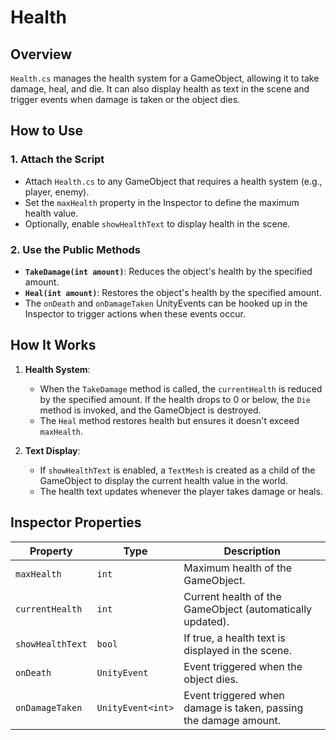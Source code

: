 ﻿# Health

## Overview
`Health.cs` manages the health system for a GameObject, allowing it to take damage, heal, and die. It can also display health as text in the scene and trigger events when damage is taken or the object dies.

## **How to Use**
### **1. Attach the Script**
- Attach `Health.cs` to any GameObject that requires a health system (e.g., player, enemy).
- Set the `maxHealth` property in the Inspector to define the maximum health value.
- Optionally, enable `showHealthText` to display health in the scene.

### **2. Use the Public Methods**
- **`TakeDamage(int amount)`**: Reduces the object's health by the specified amount.
- **`Heal(int amount)`**: Restores the object's health by the specified amount.
- The `onDeath` and `onDamageTaken` UnityEvents can be hooked up in the Inspector to trigger actions when these events occur.

## **How It Works**
1. **Health System**:
   - When the `TakeDamage` method is called, the `currentHealth` is reduced by the specified amount. If the health drops to 0 or below, the `Die` method is invoked, and the GameObject is destroyed.
   - The `Heal` method restores health but ensures it doesn't exceed `maxHealth`.
   
2. **Text Display**:
   - If `showHealthText` is enabled, a `TextMesh` is created as a child of the GameObject to display the current health value in the world.
   - The health text updates whenever the player takes damage or heals.


## **Inspector Properties**
| Property         | Type         | Description |
|------------------|--------------|-------------|
| `maxHealth`      | `int`        | Maximum health of the GameObject. |
| `currentHealth`  | `int`        | Current health of the GameObject (automatically updated). |
| `showHealthText` | `bool`       | If true, a health text is displayed in the scene. |
| `onDeath`        | `UnityEvent` | Event triggered when the object dies. |
| `onDamageTaken`  | `UnityEvent<int>` | Event triggered when damage is taken, passing the damage amount. |



